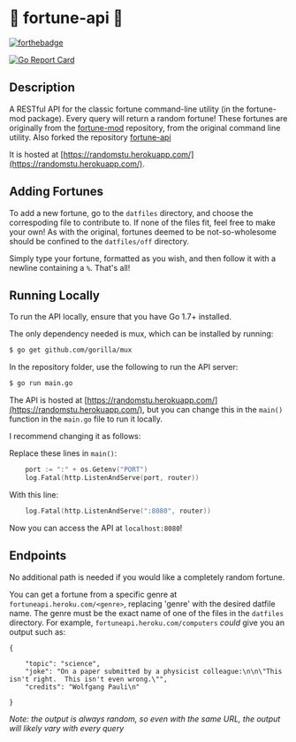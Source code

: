 # :crystal_ball: fortune-api :crystal_ball:

[![forthebadge](https://forthebadge.com/images/badges/built-with-swag.svg)](https://forthebadge.com)

[![Go Report Card](https://goreportcard.com/badge/github.com/zeroCoder1/fortune-api)](https://goreportcard.com/report/github.com/zeroCoder1/fortune-api)

## Description
A RESTful API for the classic fortune command-line utility (in the fortune-mod package). Every query will return a random fortune!
These fortunes are originally from the [fortune-mod](https://github.com/shlomif/fortune-mod) repository, from the original command line utility.
Also forked the repository [fortune-api](https://github.com/sarah256/fortune-api)

It is hosted at [https://randomstu.herokuapp.com/](https://randomstu.herokuapp.com/).

## Adding Fortunes
To add a new fortune, go to the `datfiles` directory, and choose the correspoding file to contribute to.  If none of the files fit, feel free to make your own!  As with the original, fortunes deemed to be not-so-wholesome should be confined to the `datfiles/off` directory.

Simply type your fortune, formatted as you wish, and then follow it with a newline containing a `%`.  That's all!

## Running Locally
To run the API locally, ensure that you have Go 1.7+ installed.

The only dependency needed is mux, which can be installed by running:
```bash
$ go get github.com/gorilla/mux
```

In the repository folder, use the following to run the API server:
```bash
$ go run main.go
```

The API is hosted at [https://randomstu.herokuapp.com/](https://randomstu.herokuapp.com/), but you can change this in the `main()` function in the `main.go` file to run it locally.

I recommend changing it as follows:

Replace these lines in `main()`:
```go
	port := ":" + os.Getenv("PORT")
	log.Fatal(http.ListenAndServe(port, router))
```

With this line:
```go
    log.Fatal(http.ListenAndServe(":8080", router))
```
Now you can access the API at `localhost:8080`!

## Endpoints
No additional path is needed if you would like a completely random fortune.

You can get a fortune from a specific genre at `fortuneapi.heroku.com/<genre>`, replacing 'genre' with the desired datfile name.  The genre must be the exact name of one of the files in the `datfiles` directory.
For example, `fortuneapi.heroku.com/computers` *could* give you an output such as:
```
{

    "topic": "science",
    "joke": "On a paper submitted by a physicist colleague:\n\n\"This isn't right.  This isn't even wrong.\"",
    "credits": "Wolfgang Pauli\n"

}
```
*Note: the output is always random, so even with the same URL, the output will likely vary with every query*
